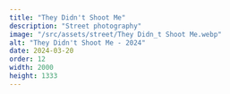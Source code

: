 ```yaml
---
title: "They Didn't Shoot Me"
description: "Street photography"
image: "/src/assets/street/They Didn_t Shoot Me.webp"
alt: "They Didn't Shoot Me - 2024"
date: 2024-03-20
order: 12
width: 2000
height: 1333
---
```

